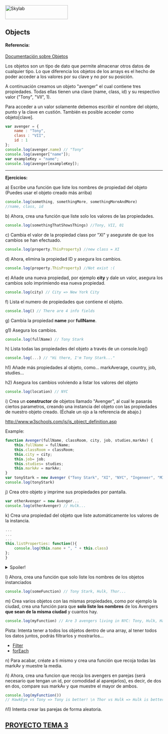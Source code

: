 <img src="http://www.skylabcoders.com/images/403/default.png" alt="Skylab" style="width:200px;height:45px;">

## Objects

#### Referencia:

[Documentación sobre Objetos](https://developer.mozilla.org/es/docs/Web/Javascript/Referencia/Objetos_globales/Object)

Los objetos son un tipo de dato que permite almacenar otros datos de cualquier tipo.
Lo que diferencia los objetos de los arrays es el hecho de poder acceder a los valores por su clave y no por su posición.

A continuación creamos un objeto "avenger" el cual contiene tres propiedades. Todas ellas tienen una clave (name, class, id) y su respectivo valor ("Tony", "VII", 1).

Para acceder a un valor solamente debemos escribir el nombre del objeto, punto y la clave en custión. También es posible acceder como objeto[clave].

```js
var avenger = { 
    name : "Tony", 
    class : "VII", 
    id : 1 
};
console.log(avenger.name) // "Tony"
console.log(avenger["name"]);
var exampleKey = "name";
console.log(avenger[exampleKey]);
```
---
**Ejercicios:**

a) Escribe una función que liste los nombres de propiedad del objeto 
(Puedes usar el objeto creado más arriba)
```js
console.log(something, somethingMore, somethingMoreAndMore)
//name, class, id
```

b) Ahora, crea una función que liste solo los valores de las propiedades.
```js
console.log(somethingThatShowsThings) //Tony, VII, 01
```

c) Cambia el valor de la propiedad class por "XI" y asegurate de que los cambios se han efectuado.
```js
console.log(property.ThisProperty) //new class = XI
```

d) Ahora, elimina la propiedad ID y asegura los cambios.
```js
console.log(property.ThisProperty) //Not exist :(
```

e) Añade una nueva propiedad, por ejemplo **city** y dale un valor, asegura los cambios solo imprimiendo esa nueva propiedad.
```js
console.log(city) // City => New York City
```

f) Lista el numero de propiedades que contiene el objeto.
```js
console.log() // There are 4 info fields
```

g) Cambia la propiedad **name** por **fullName**.

g1) Asegura los cambios.
```js
console.log(fullName) // Tony Stark
```

h) Lista todas las propiedades del objeto a través de un console.log()
```js
console.log(...) // "Hi there, I'm Tony Stark..."
```

h1) Añade más propiedades al objeto, como... markAverage, country, job, studies...

h2) Asegura los cambios volviendo a listar los valores del objeto

```js
console.log(location) // NYC
```

i) Crea un **constructor** de objetos llamado "Avenger", al cual le pasarás ciertos parametros, creando una instancia del objeto con las propiedades de nuestro objeto creado.
(Échale un ojo a la referencia de abajo.) 

http://www.w3schools.com/js/js_object_definition.asp

Example:

```js
function Avenger(fullName, classRoom, city, job, studies,markAv) {
    this.fullName = fullName;
    this.classRoom = classRoom;
    this.city = city;
    this.job= job;
    this.studies= studies;
    this.markAv = markAv;
}
var tonyStark = new Avenger ("Tony Stark", "XI", "NYC", "Ingeneer", "MIT", 10)
console.log(tonyStark)
```

j) Crea otro objeto y imprime sus propiedades por pantalla.
```js
var otherAvenger = new Avenger...
console.log(otherAvenger) // Hulk...
```

k) Crea una propiedad del objeto que liste automáticamente los valores de la instancia.
```js
...
...
...
this.listProperties: function(){
    console.log(this.name + ", " + this.class) 
};
}
```

<details> 
  <summary>Spoiler!</summary>
    <pre>
    <code>
    function avenger(fullName, classRoom, city, job, studies,markAv) {
        this.fullName = fullName;
        this.classRoom = classRoom;
        this.city = city;
        this.job = job;
        this.studies = studies;
        this.markAv = markAv;
        this.description = function(){
            console.log(this.fullName + ", " + this.city + "...")
        }
    }
    var tonyStark = new avenger ("Tony Stark", "XI", "NYC", "Ingeneer", "MIT", 10)
    tonyStark.description()
    //Tony Stark, NYC...
    </code>
    </pre>
</details>

l) Ahora, crea una función que solo liste los nombres de los objetos instanciados
```js
console.log(someFunction) // Tony Stark, Hulk, Thor...
```

m) Crea varios objetos con las mismas propiedades, como por ejemplo la ciudad, crea una función para que **solo liste los nombres** de los Avengers **que sean de la misma ciudad** y cuantos hay.
```js
console.log(myFunction) // Are 3 avengers living in NYC: Tony, Hulk, Hawkeye
```

Pista: Intenta tener a todos los objetos dentro de una array, al tener todos los datos juntos, podrás filtrarlos y mostrarlos...

- [Filter](https://developer.mozilla.org/en-US/docs/Web/js/Reference/Global_Objects/Array/filter?v=control)
- [forEach](https://developer.mozilla.org/es/docs/Web/js/Referencia/Objetos_globales/Array/forEach)

n) Para acabar, créate a ti mismo y crea una función que recoja todas las markAv y muestre la media.

ñ) Ahora, crea una funcion que recoja los avengers en parejas (será necesario que tengan un id, por comodidad al aparejarlos), es decir, de dos en dos, compare sus markAv y que muestre el mayor de ambos.
```js
console.log(myFunction()) 
// HawkEye vs Tony => Tony is better! \n Thor vs Hulk => Hulk is better! \n Vision vs Captain America => Vision is better
```
ñ1) Intenta crear las parejas de forma aleatoria.

## [PROYECTO TEMA 3](projects/project3.md)